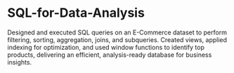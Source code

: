 # SQL-for-Data-Analysis
Designed and executed SQL queries on an E-Commerce dataset to perform filtering, sorting, aggregation, joins, and subqueries. Created views, applied indexing for optimization, and used window functions to identify top products, delivering an efficient, analysis-ready database for business insights.
